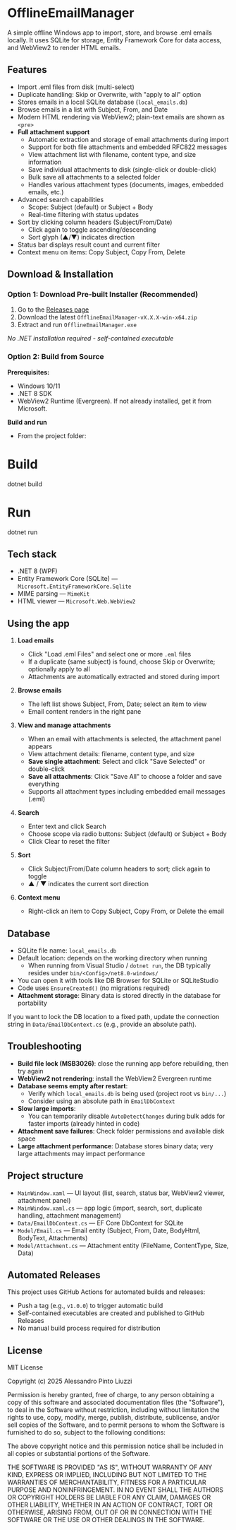 # OfflineEmailManager

A simple offline Windows app to import, store, and browse .eml emails locally. It uses SQLite for storage, Entity Framework Core for data access, and WebView2 to render HTML emails.

## Features

- Import .eml files from disk (multi-select)
- Duplicate handling: Skip or Overwrite, with "apply to all" option
- Stores emails in a local SQLite database (`local_emails.db`)
- Browse emails in a list with Subject, From, and Date
- Modern HTML rendering via WebView2; plain-text emails are shown as `<pre>`
- **Full attachment support**
  - Automatic extraction and storage of email attachments during import
  - Support for both file attachments and embedded RFC822 messages
  - View attachment list with filename, content type, and size information
  - Save individual attachments to disk (single-click or double-click)
  - Bulk save all attachments to a selected folder
  - Handles various attachment types (documents, images, embedded emails, etc.)
- Advanced search capabilities
  - Scope: Subject (default) or Subject + Body
  - Real-time filtering with status updates
- Sort by clicking column headers (Subject/From/Date)
  - Click again to toggle ascending/descending
  - Sort glyph (▲/▼) indicates direction
- Status bar displays result count and current filter
- Context menu on items: Copy Subject, Copy From, Delete

## Download & Installation

### Option 1: Download Pre-built Installer (Recommended)

1. Go to the [Releases page](https://github.com/yourusername/OfflineEmailManager/releases)
2. Download the latest `OfflineEmailManager-vX.X.X-win-x64.zip`
3. Extract and run `OfflineEmailManager.exe`

*No .NET installation required - self-contained executable*

### Option 2: Build from Source

**Prerequisites:**
- Windows 10/11
- .NET 8 SDK
- WebView2 Runtime (Evergreen). If not already installed, get it from Microsoft.

**Build and run**
- From the project folder:
# Build
 dotnet build

# Run
 dotnet run
## Tech stack

- .NET 8 (WPF)
- Entity Framework Core (SQLite) — `Microsoft.EntityFrameworkCore.Sqlite`
- MIME parsing — `MimeKit`
- HTML viewer — `Microsoft.Web.WebView2`

## Using the app

1. **Load emails**
   - Click "Load .eml Files" and select one or more `.eml` files
   - If a duplicate (same subject) is found, choose Skip or Overwrite; optionally apply to all
   - Attachments are automatically extracted and stored during import

2. **Browse emails**
   - The left list shows Subject, From, Date; select an item to view
   - Email content renders in the right pane

3. **View and manage attachments**
   - When an email with attachments is selected, the attachment panel appears
   - View attachment details: filename, content type, and size
   - **Save single attachment**: Select and click "Save Selected" or double-click
   - **Save all attachments**: Click "Save All" to choose a folder and save everything
   - Supports all attachment types including embedded email messages (.eml)

4. **Search**
   - Enter text and click Search
   - Choose scope via radio buttons: Subject (default) or Subject + Body
   - Click Clear to reset the filter

5. **Sort**
   - Click Subject/From/Date column headers to sort; click again to toggle
   - ▲ / ▼ indicates the current sort direction

6. **Context menu**
   - Right-click an item to Copy Subject, Copy From, or Delete the email

## Database

- SQLite file name: `local_emails.db`
- Default location: depends on the working directory when running
  - When running from Visual Studio / `dotnet run`, the DB typically resides under `bin/<Config>/net8.0-windows/`
- You can open it with tools like DB Browser for SQLite or SQLiteStudio
- Code uses `EnsureCreated()` (no migrations required)
- **Attachment storage**: Binary data is stored directly in the database for portability

If you want to lock the DB location to a fixed path, update the connection string in `Data/EmailDbContext.cs` (e.g., provide an absolute path).

## Troubleshooting

- **Build file lock (MSB3026)**: close the running app before rebuilding, then try again
- **WebView2 not rendering**: install the WebView2 Evergreen runtime
- **Database seems empty after restart**:
  - Verify which `local_emails.db` is being used (project root vs `bin/...`)
  - Consider using an absolute path in `EmailDbContext`
- **Slow large imports**:
  - You can temporarily disable `AutoDetectChanges` during bulk adds for faster imports (already hinted in code)
- **Attachment save failures**: Check folder permissions and available disk space
- **Large attachment performance**: Database stores binary data; very large attachments may impact performance

## Project structure

- `MainWindow.xaml` — UI layout (list, search, status bar, WebView2 viewer, attachment panel)
- `MainWindow.xaml.cs` — app logic (import, search, sort, duplicate handling, attachment management)
- `Data/EmailDbContext.cs` — EF Core DbContext for SQLite
- `Model/Email.cs` — Email entity (Subject, From, Date, BodyHtml, BodyText, Attachments)
- `Model/Attachment.cs` — Attachment entity (FileName, ContentType, Size, Data)

## Automated Releases

This project uses GitHub Actions for automated builds and releases:
- Push a tag (e.g., `v1.0.0`) to trigger automatic build
- Self-contained executables are created and published to GitHub Releases
- No manual build process required for distribution

## License

MIT License

Copyright (c) 2025 Alessandro Pinto Liuzzi

Permission is hereby granted, free of charge, to any person obtaining a copy
of this software and associated documentation files (the "Software"), to deal
in the Software without restriction, including without limitation the rights
to use, copy, modify, merge, publish, distribute, sublicense, and/or sell
copies of the Software, and to permit persons to whom the Software is
furnished to do so, subject to the following conditions:

The above copyright notice and this permission notice shall be included in
all copies or substantial portions of the Software.

THE SOFTWARE IS PROVIDED "AS IS", WITHOUT WARRANTY OF ANY KIND, EXPRESS OR
IMPLIED, INCLUDING BUT NOT LIMITED TO THE WARRANTIES OF MERCHANTABILITY,
FITNESS FOR A PARTICULAR PURPOSE AND NONINFRINGEMENT. IN NO EVENT SHALL THE
AUTHORS OR COPYRIGHT HOLDERS BE LIABLE FOR ANY CLAIM, DAMAGES OR OTHER
LIABILITY, WHETHER IN AN ACTION OF CONTRACT, TORT OR OTHERWISE, ARISING FROM,
OUT OF OR IN CONNECTION WITH THE SOFTWARE OR THE USE OR OTHER DEALINGS IN
THE SOFTWARE.


